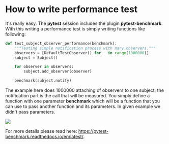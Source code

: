 # How to write performance test

It's really easy. The **pytest** session includes the plugin **pytest-benchmark**.
With this writing a performance test is simply writing functions like following:

```py linenums="1"
def test_subject_observer_performance(benchmark):
    """Testing simple notification process with many observers."""
    observers = [DefaultTestObserver() for _ in range(1000000)]
    subject = Subject()

    for observer in observers:
        subject.add_observer(observer)

    benchmark(subject.notify)
```

The example here does 1000000 attaching of observers to one subject;
the notification part is the call that will be measured. You simply
define a function with one parameter **benchmark** which will be
a function that you can use to pass another function and its parameters.
In given example we didn't pass parameters.

![](performance-results.png)

For more details please read here: https://pytest-benchmark.readthedocs.io/en/latest/.
